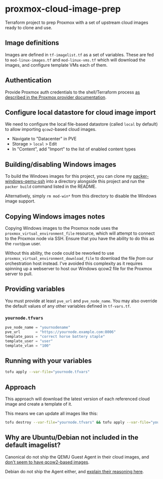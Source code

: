 # proxmox-cloud-image-prep

Terraform project to prep Proxmox with a set of upstream cloud images ready to clone and use.

## Image definitions
Images are defined in `tf-imagelist.tf` as a set of variables. These are fed to `mod-linux-images.tf` and `mod-linux-vms.tf` which will download the images, and configure template VMs each of them.

## Authentication
Provide Proxmox auth credentials to the shell/Terraform process [as described in the Proxmox provider documentation](https://registry.terraform.io/providers/bpg/proxmox/latest/docs#authentication).

## Configure local datastore for cloud image import
We need to configure the local file-based datastore (called `local` by default) to allow importing `qcow2`-based cloud images.

* Navigate to "Datacenter" in PVE
* Storage > `local` > Edit
* In "Content", add "Import" to the list of enabled content types

## Building/disabling Windows images
To build the Windows images for this project, you can clone my [packer-windows-qemu-ssh](https://github.com/alexhaydock/packer-windows-qemu-ssh) into a directory alongside this project and run the `packer build` command listed in the README.

Alternatively, simply `rm mod-win*` from this directory to disable the Windows image support.

## Copying Windows images notes
Copying Windows images to the Proxmox node uses the `proxmox_virtual_environment_file` resource, which will attempt to connect to the Proxmox node via SSH. Ensure that you have the ability to do this as the `root@pam` user.

Without this ability, the code could be reworked to use `proxmox_virtual_environment_download_file` to download the file _from_ our orchestration host instead. I've avoided this complexity as it requires spinning up a webserver to host our Windows qcow2 file for the Proxmox server to pull.

## Providing variables
You must provide at least `pve_url` and `pve_node_name`. You may also override the default values of any other variables defined in `tf-vars.tf`.

### `yournode.tfvars`
```terraform
pve_node_name = "yournodename"
pve_url       = "https://yournode.example.com:8006"
template_pass = "correct horse battery staple"
template_user = "user"
template_vlan = "100"
```

## Running with your variables
```sh
tofu apply --var-file="yournode.tfvars"
```

## Approach
This approach will download the latest version of each referenced cloud image and create a template of it.

This means we can update all images like this:
```sh
tofu destroy --var-file="yournode.tfvars" && tofu apply --var-file="yournode.tfvars"
```

## Why are Ubuntu/Debian not included in the default imagelist?
Canonical do not ship the QEMU Guest Agent in their cloud images, and [don't seem to have qcow2-based images](https://cloud-images.ubuntu.com/releases/noble/release/).

Debian do not ship the Agent either, and [explain their reasoning here](https://wiki.debian.org/Cloud#Why_isn.27t_the_qemu-guest-agent_package_pre-installed_in_the_cloud_images.3F).

